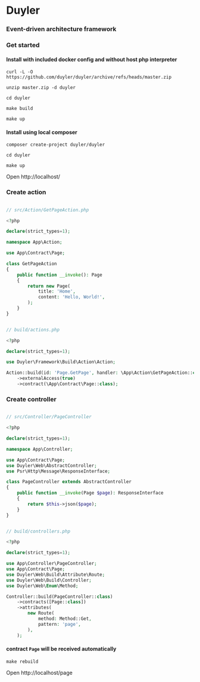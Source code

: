 # Duyler
### Event-driven architecture framework

### Get started

#### Install with included docker config and without host php interpreter

```shell
curl -L -O https://github.com/duyler/duyler/archive/refs/heads/master.zip
```
```shell
unzip master.zip -d duyler
```
```shell
cd duyler
```
```shell
make build
```
```shell
make up
```

#### Install using local composer

```shell
composer create-project duyler/duyler
```
```shell
cd duyler
```
```shell
make up
```
Open http://localhost/

### Create action

```php

// src/Action/GetPageAction.php

<?php

declare(strict_types=1);

namespace App\Action;

use App\Contract\Page;

class GetPageAction
{
    public function __invoke(): Page
    {
        return new Page(
            title: 'Home',
            content: 'Hello, World!',
        );
    }
}

```

```php

// build/actions.php

<?php

declare(strict_types=1);

use Duyler\Framework\Build\Action\Action;

Action::build(id: 'Page.GetPage', handler: \App\Action\GetPageAction::class)
    ->externalAccess(true)
    ->contract(\App\Contract\Page::class);

```

### Create controller

```php

// src/Controller/PageController

<?php

declare(strict_types=1);

namespace App\Controller;

use App\Contract\Page;
use Duyler\Web\AbstractController;
use Psr\Http\Message\ResponseInterface;

class PageController extends AbstractController
{
    public function __invoke(Page $page): ResponseInterface
    {
        return $this->json($page);
    }
}

```

```php

// build/controllers.php

<?php

declare(strict_types=1);

use App\Controller\PageController;
use App\Contract\Page;
use Duyler\Web\Build\Attribute\Route;
use Duyler\Web\Build\Controller;
use Duyler\Web\Enum\Method;

Controller::build(PageController::class)
    ->contracts([Page::class])
    ->attributes(
        new Route(
            method: Method::Get,
            pattern: 'page',
        ),
    );

```

#### contract ```Page``` will be received automatically

```shell
make rebuild
```

Open http://localhost/page
